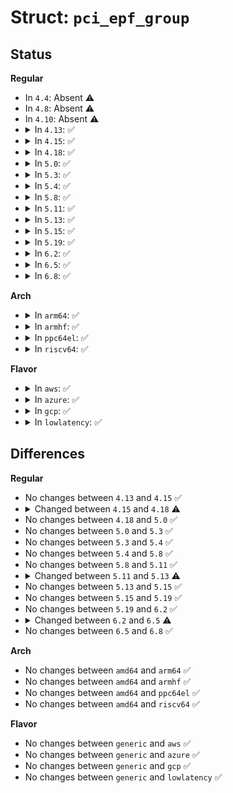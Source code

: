 # Struct: <code>pci_epf_group</code>

## Status
<b>Regular</b>
<ul>
<li>
In <code>4.4</code>: Absent ⚠️
</li>
<li>
In <code>4.8</code>: Absent ⚠️
</li>
<li>
In <code>4.10</code>: Absent ⚠️
</li>
<li>
<details>
<summary>In <code>4.13</code>: ✅</summary>

```c
struct pci_epf_group {
    struct config_group group;
    struct pci_epf *epf;
};
```
</details>
</li>
<li>
<details>
<summary>In <code>4.15</code>: ✅</summary>

```c
struct pci_epf_group {
    struct config_group group;
    struct pci_epf *epf;
};
```
</details>
</li>
<li>
<details>
<summary>In <code>4.18</code>: ✅</summary>

```c
struct pci_epf_group {
    struct config_group group;
    struct pci_epf *epf;
    int index;
};
```
</details>
</li>
<li>
<details>
<summary>In <code>5.0</code>: ✅</summary>

```c
struct pci_epf_group {
    struct config_group group;
    struct pci_epf *epf;
    int index;
};
```
</details>
</li>
<li>
<details>
<summary>In <code>5.3</code>: ✅</summary>

```c
struct pci_epf_group {
    struct config_group group;
    struct pci_epf *epf;
    int index;
};
```
</details>
</li>
<li>
<details>
<summary>In <code>5.4</code>: ✅</summary>

```c
struct pci_epf_group {
    struct config_group group;
    struct pci_epf *epf;
    int index;
};
```
</details>
</li>
<li>
<details>
<summary>In <code>5.8</code>: ✅</summary>

```c
struct pci_epf_group {
    struct config_group group;
    struct pci_epf *epf;
    int index;
};
```
</details>
</li>
<li>
<details>
<summary>In <code>5.11</code>: ✅</summary>

```c
struct pci_epf_group {
    struct config_group group;
    struct pci_epf *epf;
    int index;
};
```
</details>
</li>
<li>
<details>
<summary>In <code>5.13</code>: ✅</summary>

```c
struct pci_epf_group {
    struct config_group group;
    struct config_group primary_epc_group;
    struct config_group secondary_epc_group;
    struct delayed_work cfs_work;
    struct pci_epf *epf;
    int index;
};
```
</details>
</li>
<li>
<details>
<summary>In <code>5.15</code>: ✅</summary>

```c
struct pci_epf_group {
    struct config_group group;
    struct config_group primary_epc_group;
    struct config_group secondary_epc_group;
    struct delayed_work cfs_work;
    struct pci_epf *epf;
    int index;
};
```
</details>
</li>
<li>
<details>
<summary>In <code>5.19</code>: ✅</summary>

```c
struct pci_epf_group {
    struct config_group group;
    struct config_group primary_epc_group;
    struct config_group secondary_epc_group;
    struct delayed_work cfs_work;
    struct pci_epf *epf;
    int index;
};
```
</details>
</li>
<li>
<details>
<summary>In <code>6.2</code>: ✅</summary>

```c
struct pci_epf_group {
    struct config_group group;
    struct config_group primary_epc_group;
    struct config_group secondary_epc_group;
    struct delayed_work cfs_work;
    struct pci_epf *epf;
    int index;
};
```
</details>
</li>
<li>
<details>
<summary>In <code>6.5</code>: ✅</summary>

```c
struct pci_epf_group {
    struct config_group group;
    struct config_group primary_epc_group;
    struct config_group secondary_epc_group;
    struct config_group *type_group;
    struct delayed_work cfs_work;
    struct pci_epf *epf;
    int index;
};
```
</details>
</li>
<li>
<details>
<summary>In <code>6.8</code>: ✅</summary>

```c
struct pci_epf_group {
    struct config_group group;
    struct config_group primary_epc_group;
    struct config_group secondary_epc_group;
    struct config_group *type_group;
    struct delayed_work cfs_work;
    struct pci_epf *epf;
    int index;
};
```
</details>
</li>
</ul>
<b>Arch</b>
<ul>
<li>
<details>
<summary>In <code>arm64</code>: ✅</summary>

```c
struct pci_epf_group {
    struct config_group group;
    struct pci_epf *epf;
    int index;
};
```
</details>
</li>
<li>
<details>
<summary>In <code>armhf</code>: ✅</summary>

```c
struct pci_epf_group {
    struct config_group group;
    struct pci_epf *epf;
    int index;
};
```
</details>
</li>
<li>
<details>
<summary>In <code>ppc64el</code>: ✅</summary>

```c
struct pci_epf_group {
    struct config_group group;
    struct pci_epf *epf;
    int index;
};
```
</details>
</li>
<li>
<details>
<summary>In <code>riscv64</code>: ✅</summary>

```c
struct pci_epf_group {
    struct config_group group;
    struct pci_epf *epf;
    int index;
};
```
</details>
</li>
</ul>
<b>Flavor</b>
<ul>
<li>
<details>
<summary>In <code>aws</code>: ✅</summary>

```c
struct pci_epf_group {
    struct config_group group;
    struct pci_epf *epf;
    int index;
};
```
</details>
</li>
<li>
<details>
<summary>In <code>azure</code>: ✅</summary>

```c
struct pci_epf_group {
    struct config_group group;
    struct pci_epf *epf;
    int index;
};
```
</details>
</li>
<li>
<details>
<summary>In <code>gcp</code>: ✅</summary>

```c
struct pci_epf_group {
    struct config_group group;
    struct pci_epf *epf;
    int index;
};
```
</details>
</li>
<li>
<details>
<summary>In <code>lowlatency</code>: ✅</summary>

```c
struct pci_epf_group {
    struct config_group group;
    struct pci_epf *epf;
    int index;
};
```
</details>
</li>
</ul>

## Differences
<b>Regular</b>
<ul>
<li>
No changes between <code>4.13</code> and <code>4.15</code> ✅
</li>
<li>
<details>
<summary>Changed between <code>4.15</code> and <code>4.18</code> ⚠️</summary>
<ul>
<li>
<b>Field added. </b>
<code>int index</code>
</li>
</ul>
</details>
</li>
<li>
No changes between <code>4.18</code> and <code>5.0</code> ✅
</li>
<li>
No changes between <code>5.0</code> and <code>5.3</code> ✅
</li>
<li>
No changes between <code>5.3</code> and <code>5.4</code> ✅
</li>
<li>
No changes between <code>5.4</code> and <code>5.8</code> ✅
</li>
<li>
No changes between <code>5.8</code> and <code>5.11</code> ✅
</li>
<li>
<details>
<summary>Changed between <code>5.11</code> and <code>5.13</code> ⚠️</summary>
<ul>
<li>
<b>Field added. </b>
<code>struct config_group primary_epc_group</code>
</li>
<li>
<b>Field added. </b>
<code>struct config_group secondary_epc_group</code>
</li>
<li>
<b>Field added. </b>
<code>struct delayed_work cfs_work</code>
</li>
</ul>
</details>
</li>
<li>
No changes between <code>5.13</code> and <code>5.15</code> ✅
</li>
<li>
No changes between <code>5.15</code> and <code>5.19</code> ✅
</li>
<li>
No changes between <code>5.19</code> and <code>6.2</code> ✅
</li>
<li>
<details>
<summary>Changed between <code>6.2</code> and <code>6.5</code> ⚠️</summary>
<ul>
<li>
<b>Field added. </b>
<code>struct config_group *type_group</code>
</li>
</ul>
</details>
</li>
<li>
No changes between <code>6.5</code> and <code>6.8</code> ✅
</li>
</ul>
<b>Arch</b>
<ul>
<li>
No changes between <code>amd64</code> and <code>arm64</code> ✅
</li>
<li>
No changes between <code>amd64</code> and <code>armhf</code> ✅
</li>
<li>
No changes between <code>amd64</code> and <code>ppc64el</code> ✅
</li>
<li>
No changes between <code>amd64</code> and <code>riscv64</code> ✅
</li>
</ul>
<b>Flavor</b>
<ul>
<li>
No changes between <code>generic</code> and <code>aws</code> ✅
</li>
<li>
No changes between <code>generic</code> and <code>azure</code> ✅
</li>
<li>
No changes between <code>generic</code> and <code>gcp</code> ✅
</li>
<li>
No changes between <code>generic</code> and <code>lowlatency</code> ✅
</li>
</ul>
